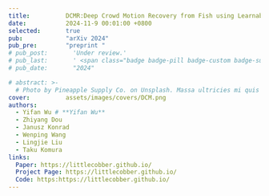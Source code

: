 ```yaml
---
title:          DCMR:Deep Crowd Motion Recovery from Fish using Learnable Dynamic Triangulation
date:           2024-11-9 00:01:00 +0800
selected:       true
pub:            "arXiv 2024"
pub_pre:        "preprint "
# pub_post:       'Under review.'
# pub_last:       ' <span class="badge badge-pill badge-custom badge-success">Spotlight</span>'
# pub_date:       "2024"

# abstract: >-
  # Photo by Pineapple Supply Co. on Unsplash. Massa ultricies mi quis hendrerit dolor magna. Arcu non odio euismod lacinia at quis risus sed. Et tortor at risus viverra. Enim neque volutpat ac tincidunt. Dictum varius duis at consectetur lorem donec.
cover:          assets/images/covers/DCM.png
authors:
  - Yifan Wu # **Yifan Wu**
  - Zhiyang Dou 
  - Janusz Konrad
  - Wenping Wang
  - Lingjie Liu
  - Taku Komura
links:
  Paper: https://littlecobber.github.io/
  Project Page: https://littlecobber.github.io/
  Code: https:https://littlecobber.github.io/
---
```

